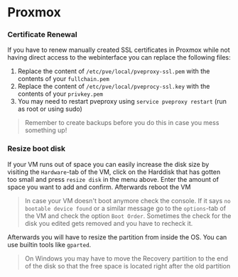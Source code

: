 # Proxmox
### Certificate Renewal
If you have to renew manually created SSL certificates in Proxmox while not having direct access to the webinterface you can replace the following files:
1. Replace the content of `/etc/pve/local/pveproxy-ssl.pem` with the contents of your `fullchain.pem`
2. Replace the content of `/etc/pve/local/pveprocy-ssl.key` with the contents of your `privkey.pem`
3. You may need to restart pveproxy using `service pveproxy restart` (run as root or using sudo)

> Remember to create backups before you do this in case you mess something up!

### Resize boot disk
If your VM runs out of space you can easily increase the disk size by visiting the `Hardware`-tab of the VM, click on the Harddisk that has gotten too small and press `resize disk` in the menu above. Enter the amount of space you want to add and confirm. Afterwards reboot the VM

> In case your VM doesn't boot anymore check the console. If it says `no bootable device found` or a similar message go to the `options`-tab of the VM and check the option `Boot Order`. Sometimes the check for the disk you edited gets removed and you have to recheck it.

Afterwards you will have to resize the partition from inside the OS. You can use builtin tools like `gparted`.

> On Windows you may have to move the Recovery partition to the end of the disk so that the free space is located right after the old partition
